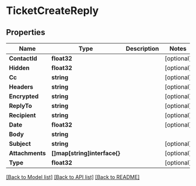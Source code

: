 # TicketCreateReply

## Properties

Name | Type | Description | Notes
------------ | ------------- | ------------- | -------------
**ContactId** | **float32** |  | [optional] 
**Hidden** | **float32** |  | [optional] 
**Cc** | **string** |  | [optional] 
**Headers** | **string** |  | [optional] 
**Encrypted** | **string** |  | [optional] 
**ReplyTo** | **string** |  | [optional] 
**Recipient** | **string** |  | [optional] 
**Date** | **float32** |  | [optional] 
**Body** | **string** |  | 
**Subject** | **string** |  | [optional] 
**Attachments** | **[]map[string]interface{}** |  | [optional] 
**Type** | **float32** |  | [optional] 

[[Back to Model list]](../README.md#documentation-for-models) [[Back to API list]](../README.md#documentation-for-api-endpoints) [[Back to README]](../README.md)


